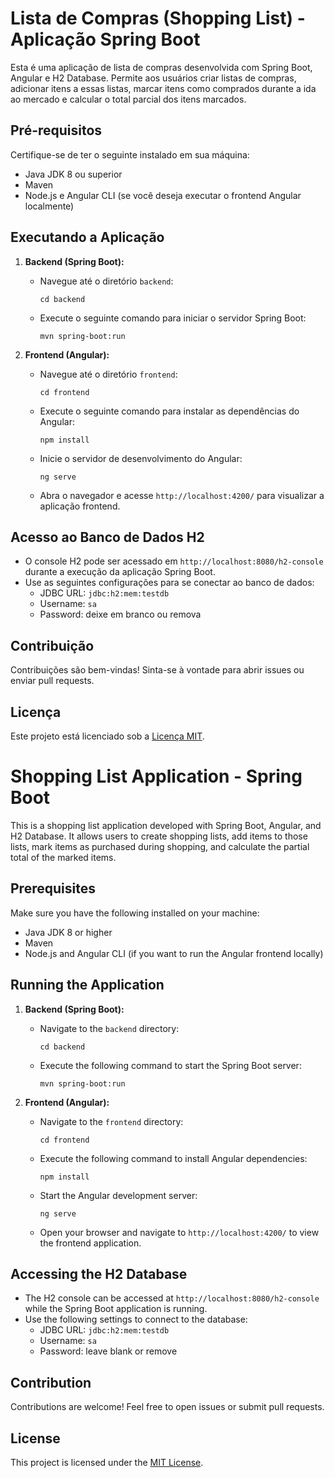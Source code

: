 # Lista de Compras (Shopping List) - Aplicação Spring Boot

Esta é uma aplicação de lista de compras desenvolvida com Spring Boot, Angular e H2 Database. Permite aos usuários criar listas de compras, adicionar itens a essas listas, marcar itens como comprados durante a ida ao mercado e calcular o total parcial dos itens marcados.

## Pré-requisitos

Certifique-se de ter o seguinte instalado em sua máquina:
- Java JDK 8 ou superior
- Maven
- Node.js e Angular CLI (se você deseja executar o frontend Angular localmente)

## Executando a Aplicação

1. **Backend (Spring Boot):**
   - Navegue até o diretório `backend`:
     ```
     cd backend
     ```
   - Execute o seguinte comando para iniciar o servidor Spring Boot:
     ```
     mvn spring-boot:run
     ```

2. **Frontend (Angular):**
   - Navegue até o diretório `frontend`:
     ```
     cd frontend
     ```
   - Execute o seguinte comando para instalar as dependências do Angular:
     ```
     npm install
     ```
   - Inicie o servidor de desenvolvimento do Angular:
     ```
     ng serve
     ```
   - Abra o navegador e acesse `http://localhost:4200/` para visualizar a aplicação frontend.

## Acesso ao Banco de Dados H2

- O console H2 pode ser acessado em `http://localhost:8080/h2-console` durante a execução da aplicação Spring Boot.
- Use as seguintes configurações para se conectar ao banco de dados:
  - JDBC URL: `jdbc:h2:mem:testdb`
  - Username: `sa`
  - Password: deixe em branco ou remova

## Contribuição

Contribuições são bem-vindas! Sinta-se à vontade para abrir issues ou enviar pull requests.

## Licença

Este projeto está licenciado sob a [Licença MIT](https://opensource.org/licenses/MIT).

# Shopping List Application - Spring Boot

This is a shopping list application developed with Spring Boot, Angular, and H2 Database. It allows users to create shopping lists, add items to those lists, mark items as purchased during shopping, and calculate the partial total of the marked items.

## Prerequisites

Make sure you have the following installed on your machine:
- Java JDK 8 or higher
- Maven
- Node.js and Angular CLI (if you want to run the Angular frontend locally)

## Running the Application

1. **Backend (Spring Boot):**
   - Navigate to the `backend` directory:
     ```
     cd backend
     ```
   - Execute the following command to start the Spring Boot server:
     ```
     mvn spring-boot:run
     ```

2. **Frontend (Angular):**
   - Navigate to the `frontend` directory:
     ```
     cd frontend
     ```
   - Execute the following command to install Angular dependencies:
     ```
     npm install
     ```
   - Start the Angular development server:
     ```
     ng serve
     ```
   - Open your browser and navigate to `http://localhost:4200/` to view the frontend application.

## Accessing the H2 Database

- The H2 console can be accessed at `http://localhost:8080/h2-console` while the Spring Boot application is running.
- Use the following settings to connect to the database:
  - JDBC URL: `jdbc:h2:mem:testdb`
  - Username: `sa`
  - Password: leave blank or remove

## Contribution

Contributions are welcome! Feel free to open issues or submit pull requests.

## License

This project is licensed under the [MIT License](https://opensource.org/licenses/MIT).
